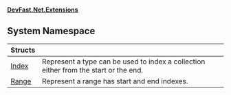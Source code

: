 #### [DevFast.Net.Extensions](index.md 'index')

## System Namespace

| Structs | |
| :--- | :--- |
| [Index](System.Index.md 'System.Index') | Represent a type can be used to index a collection either from the start or the end. |
| [Range](System.Range.md 'System.Range') | Represent a range has start and end indexes. |
